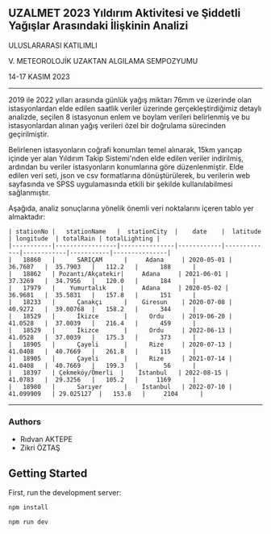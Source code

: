## UZALMET 2023 Yıldırım Aktivitesi ve Şiddetli Yağışlar Arasındaki İlişkinin Analizi

ULUSLARARASI KATILIMLI

V. METEOROLOJİK UZAKTAN ALGILAMA SEMPOZYUMU

14-17 KASIM 2023

---

2019 ile 2022 yılları arasında günlük yağış miktarı 76mm ve üzerinde olan istasyonlardan elde edilen saatlik veriler üzerinde gerçekleştirdiğimiz detaylı analizde, seçilen 8 istasyonun enlem ve boylam verileri belirlenmiş ve bu istasyonlardan alınan yağış verileri özel bir doğrulama sürecinden geçirilmiştir.

Belirlenen istasyonların coğrafi konumları temel alınarak, 15km yarıçap içinde yer alan Yıldırım Takip Sistemi'nden elde edilen veriler indirilmiş, ardından bu veriler istasyonların konumlarına göre düzenlenmiştir. Elde edilen veri seti, json ve csv formatlarına dönüştürülerek, bu verilerin web sayfasında ve SPSS uygulamasında etkili bir şekilde kullanılabilmesi sağlanmıştır.

Aşağıda, analiz sonuçlarına yönelik önemli veri noktalarını içeren tablo yer almaktadır:

```plaintext
| stationNo |   stationName   |  stationCity  |    date    |  latitude   | longitude  | totalRain | totalLighting |
|-----------|-----------------|---------------|------------|-------------|------------|-----------|---------------|
|   18860   |      SARIÇAM      |     Adana     | 2020-05-01 |   36.7687   |  35.7903   |   112.2   |      188      |
|   18862   | Pozantı/Akçatekir|     Adana     | 2021-06-01 |   37.3269   |  34.7956   |   120.0   |      184      |
|   17979   |    Yumurtalık    |     Adana     | 2020-05-02 |   36.9681   |  35.5831   |   157.8   |      151      |
|   18233   |      Çanakçı      |    Giresun    | 2020-07-08 |   40.9272   |  39.00768  |   158.2   |      344      |
|   18529   |      İkizce       |      Ordu     | 2019-06-20 |   41.0528   |  37.0039   |   216.4   |      459      |
|   18529   |      İkizce       |      Ordu     | 2022-06-13 |   41.0528   |  37.0039   |   175.3   |      373      |
|   18905   |      Çayeli       |      Rize     | 2020-07-13 |   41.0408   |  40.7669   |   261.8   |      115      |
|   18905   |      Çayeli       |      Rize     | 2021-07-14 |   41.0408   |  40.7669   |   199.3   |       56      |
|   18397   | Çekmeköy/Ömerli  |    İstanbul   | 2022-08-15 |   41.0783   |  29.3256   |   105.2   |     1169      |
|   18980   |      Sarıyer      |    İstanbul   | 2022-07-10 | 41.099909   | 29.025127  |   153.8   |     2104      |
```

---

### Authors

- Rıdvan AKTEPE
- Zikri ÖZTAŞ

## Getting Started

First, run the development server:

```bash
npm install

npm run dev
```

